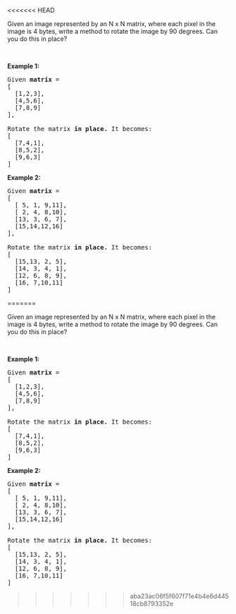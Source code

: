 <<<<<<< HEAD
<p>Given an image represented by an N x N matrix, where each pixel in the image is 4 bytes, write a method to rotate the image by 90 degrees. Can you do this in place?</p>

<p>&nbsp;</p>

<p><strong>Example 1:</strong></p>

<pre>
Given <strong>matrix</strong> = 
[
  [1,2,3],
  [4,5,6],
  [7,8,9]
],

Rotate the matrix <strong>in place. </strong>It becomes:
[
  [7,4,1],
  [8,5,2],
  [9,6,3]
]
</pre>

<p><strong>Example 2:</strong></p>

<pre>
Given <strong>matrix</strong> =
[
  [ 5, 1, 9,11],
  [ 2, 4, 8,10],
  [13, 3, 6, 7],
  [15,14,12,16]
], 

Rotate the matrix <strong>in place. </strong>It becomes:
[
  [15,13, 2, 5],
  [14, 3, 4, 1],
  [12, 6, 8, 9],
  [16, 7,10,11]
]
</pre>
=======
<p>Given an image represented by an N x N matrix, where each pixel in the image is 4 bytes, write a method to rotate the image by 90 degrees. Can you do this in place?</p>

<p>&nbsp;</p>

<p><strong>Example 1:</strong></p>

<pre>
Given <strong>matrix</strong> = 
[
  [1,2,3],
  [4,5,6],
  [7,8,9]
],

Rotate the matrix <strong>in place. </strong>It becomes:
[
  [7,4,1],
  [8,5,2],
  [9,6,3]
]
</pre>

<p><strong>Example 2:</strong></p>

<pre>
Given <strong>matrix</strong> =
[
  [ 5, 1, 9,11],
  [ 2, 4, 8,10],
  [13, 3, 6, 7],
  [15,14,12,16]
], 

Rotate the matrix <strong>in place. </strong>It becomes:
[
  [15,13, 2, 5],
  [14, 3, 4, 1],
  [12, 6, 8, 9],
  [16, 7,10,11]
]
</pre>
>>>>>>> aba23ac06f5f607f71e4b4e6d44518cb8793352e
